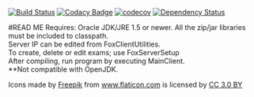 [![Build Status](https://travis-ci.org/kasirgalabs/Tilki.svg?branch=javafx)](https://travis-ci.org/kasirgalabs/Tilki)
[![Codacy Badge](https://api.codacy.com/project/badge/Grade/c19478e19090405298f9558da3a3cadb)](https://www.codacy.com/app/RootG/Tilki?utm_source=github.com&amp;utm_medium=referral&amp;utm_content=kasirgalabs/Tilki&amp;utm_campaign=Badge_Grade)
[![codecov](https://codecov.io/gh/kasirgalabs/Tilki/branch/javafx/graph/badge.svg)](https://codecov.io/gh/kasirgalabs/Tilki)
[![Dependency Status](https://www.versioneye.com/user/projects/58aefdf99ceb4500303f1624/badge.svg?style=flat-square)](https://www.versioneye.com/user/projects/58aefdf99ceb4500303f1624)

#READ ME
Requires: Oracle JDK/JRE 1.5 or newer.
All the zip/jar libraries must be included to classpath. <br>
Server IP can be edited from FoxClientUtilities. <br>
To create, delete or edit exams; use FoxServerSetup   <br>
After compiling, run program by executing MainClient.  <br>
**Not compatible with OpenJDK.  <br>


<div>Icons made by <a href="http://www.flaticon.com/authors/freepik" title="Freepik">Freepik</a> from <a href="http://www.flaticon.com" title="Flaticon">www.flaticon.com</a> is licensed by <a href="http://creativecommons.org/licenses/by/3.0/" title="Creative Commons BY 3.0" target="_blank">CC 3.0 BY</a></div>
